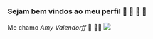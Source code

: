 ### Sejam bem vindos ao meu perfil 🐖 🦎 🌵 🌼

Me chamo _Amy Valendorff_ 🧙 🧝‍♀️
![](https://tenor.com/bG6TY.gif)
